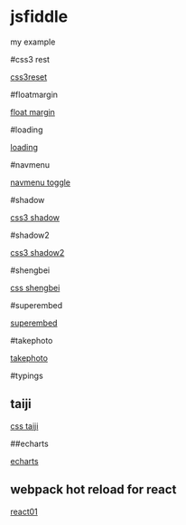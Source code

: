 # jsfiddle
my example
 
#css3 rest

[css3reset](./css3reset/index.html)

#floatmargin

[float margin](./floatmargin/index.html)

#loading

[loading](./loading/index.html)

#navmenu

[navmenu toggle](./navmenu/index.html)

#shadow

[css3 shadow](./shadow/index.html)

#shadow2

[css3 shadow2](./shadow2/index.html)

#shengbei

[css shengbei](./shengbei/index.html)

#superembed

[superembed](./superembed/index.html)

#takephoto

[takephoto](./takephoto/index.html)

#typings

## taiji

[css taiji ](./taiji/index.html)

##echarts

[echarts](./echarts/index.html)

## webpack hot reload for react

[react01](./react01/build/index.html)